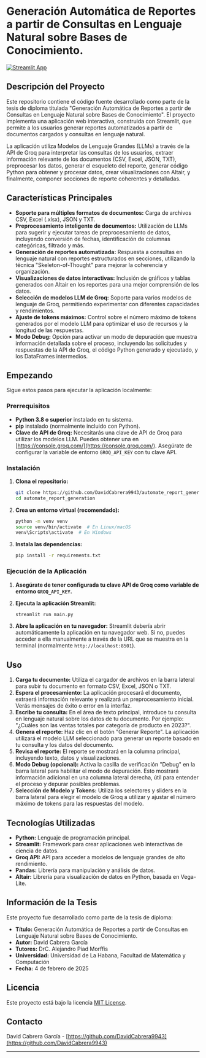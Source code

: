 # Generación Automática de Reportes a partir de Consultas en Lenguaje Natural sobre Bases de Conocimiento.

[![Streamlit App](https://static.streamlit.io/badges/streamlit_badge_black_white.svg)](https://share.streamlit.io/DavidCabrera9943/automate_report_generation)

## Descripción del Proyecto

Este repositorio contiene el código fuente desarrollado como parte de la tesis de diploma titulada "Generación Automática de Reportes a partir de Consultas en Lenguaje Natural sobre Bases de Conocimiento". El proyecto implementa una aplicación web interactiva, construida con Streamlit, que permite a los usuarios generar reportes automatizados a partir de documentos cargados y consultas en lenguaje natural.

La aplicación utiliza Modelos de Lenguaje Grandes (LLMs) a través de la API de Groq para interpretar las consultas de los usuarios, extraer información relevante de los documentos (CSV, Excel, JSON, TXT), preprocesar los datos, generar el esqueleto del reporte, generar código Python para obtener y procesar datos, crear visualizaciones con Altair, y finalmente, componer secciones de reporte coherentes y detalladas.

## Características Principales

*   **Soporte para múltiples formatos de documentos:**  Carga de archivos CSV, Excel (.xlsx), JSON y TXT.
*   **Preprocesamiento inteligente de documentos:** Utilización de LLMs para sugerir y ejecutar tareas de preprocesamiento de datos, incluyendo conversión de fechas, identificación de columnas categóricas, filtrado y más.
*   **Generación de reportes automatizada:**  Respuesta a consultas en lenguaje natural con reportes estructurados en secciones, utilizando la técnica "Skeleton-of-Thought" para mejorar la coherencia y organización.
*   **Visualizaciones de datos interactivas:**  Inclusión de gráficos y tablas generados con Altair en los reportes para una mejor comprensión de los datos.
*   **Selección de modelos LLM de Groq:**  Soporte para varios modelos de lenguaje de Groq, permitiendo experimentar con diferentes capacidades y rendimientos.
*   **Ajuste de tokens máximos:**  Control sobre el número máximo de tokens generados por el modelo LLM para optimizar el uso de recursos y la longitud de las respuestas.
*   **Modo Debug:**  Opción para activar un modo de depuración que muestra información detallada sobre el proceso, incluyendo las solicitudes y respuestas de la API de Groq, el código Python generado y ejecutado, y los DataFrames intermedios.

## Empezando

Sigue estos pasos para ejecutar la aplicación localmente:

### Prerrequisitos

*   **Python 3.8 o superior** instalado en tu sistema.
*   **pip** instalado (normalmente incluido con Python).
*   **Clave de API de Groq:** Necesitarás una clave de API de Groq para utilizar los modelos LLM. Puedes obtener una en [https://console.groq.com/](https://console.groq.com/).  Asegúrate de configurar la variable de entorno `GROQ_API_KEY` con tu clave API.

### Instalación

1.  **Clona el repositorio:**
    ```bash
    git clone https://github.com/DavidCabrera9943/automate_report_generation.git
    cd automate_report_generation
    ```

2.  **Crea un entorno virtual (recomendado):**
    ```bash
    python -m venv venv
    source venv/bin/activate  # En Linux/macOS
    venv\Scripts\activate  # En Windows
    ```

3.  **Instala las dependencias:**
    ```bash
    pip install -r requirements.txt
    ```

### Ejecución de la Aplicación

1.  **Asegúrate de tener configurada tu clave API de Groq como variable de entorno `GROQ_API_KEY`.**

2.  **Ejecuta la aplicación Streamlit:**
    ```bash
    streamlit run main.py
    ```

3.  **Abre la aplicación en tu navegador:**  Streamlit debería abrir automáticamente la aplicación en tu navegador web. Si no, puedes acceder a ella manualmente a través de la URL que se muestra en la terminal (normalmente `http://localhost:8501`).

## Uso

1.  **Carga tu documento:**  Utiliza el cargador de archivos en la barra lateral para subir tu documento en formato CSV, Excel, JSON o TXT.
2.  **Espera el procesamiento:** La aplicación procesará el documento, extraerá información relevante y realizará un preprocesamiento inicial. Verás mensajes de éxito o error en la interfaz.
3.  **Escribe tu consulta:**  En el área de texto principal, introduce tu consulta en lenguaje natural sobre los datos de tu documento. Por ejemplo: "¿Cuáles son las ventas totales por categoría de producto en 2023?".
4.  **Genera el reporte:** Haz clic en el botón "Generar Reporte". La aplicación utilizará el modelo LLM seleccionado para generar un reporte basado en tu consulta y los datos del documento.
5.  **Revisa el reporte:** El reporte se mostrará en la columna principal, incluyendo texto, datos y visualizaciones.
6.  **Modo Debug (opcional):**  Activa la casilla de verificación "Debug" en la barra lateral para habilitar el modo de depuración. Esto mostrará información adicional en una columna lateral derecha, útil para entender el proceso y depurar posibles problemas.
7.  **Selección de Modelo y Tokens:**  Utiliza los selectores y sliders en la barra lateral para elegir el modelo de Groq a utilizar y ajustar el número máximo de tokens para las respuestas del modelo.

## Tecnologías Utilizadas

*   **Python:** Lenguaje de programación principal.
*   **Streamlit:** Framework para crear aplicaciones web interactivas de ciencia de datos.
*   **Groq API:** API para acceder a modelos de lenguaje grandes de alto rendimiento.
*   **Pandas:** Librería para manipulación y análisis de datos.
*   **Altair:** Librería para visualización de datos en Python, basada en Vega-Lite.

## Información de la Tesis

Este proyecto fue desarrollado como parte de la tesis de diploma:

*   **Título:** Generación Automática de Reportes a partir de Consultas en Lenguaje Natural sobre Bases de Conocimiento.
*   **Autor:** David Cabrera García
*   **Tutores:** DrC. Alejandro Piad Morffis
*   **Universidad:** Universidad de La Habana, Facultad de Matemática y Computación
*   **Fecha:** 4 de febrero de 2025

## Licencia

Este proyecto está bajo la licencia [MIT License](LICENSE).

## Contacto

David Cabrera García - [https://github.com/DavidCabrera9943](https://github.com/DavidCabrera9943)

---
